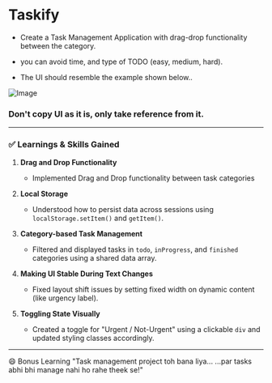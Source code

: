 # Taskify

- Create a Task Management Application with drag-drop functionality between the category.

- you can avoid time, and type of TODO (easy, medium, hard).

- The UI should resemble the example shown below..

![Image](https://utfs.io/f/c63f4dc5-6833-4c65-9b07-e1421d833ee2-ng18dw.png)

### Don't copy UI as it is, only take reference from it.

---

### ✅ **Learnings & Skills Gained**

1. **Drag and Drop Functionality**

   - Implemented Drag and Drop functionality between task categories

1. **Local Storage**

   - Understood how to persist data across sessions using `localStorage.setItem()` and `getItem()`.

1. **Category-based Task Management**

   - Filtered and displayed tasks in `todo`, `inProgress`, and `finished` categories using a shared data array.

1. **Making UI Stable During Text Changes**

   - Fixed layout shift issues by setting fixed width on dynamic content (like urgency label).

1. **Toggling State Visually**

   - Created a toggle for "Urgent / Not-Urgent" using a clickable `div` and updated styling classes accordingly.

---

😄 Bonus Learning
"Task management project toh bana liya...
...par tasks abhi bhi manage nahi ho rahe theek se!"
